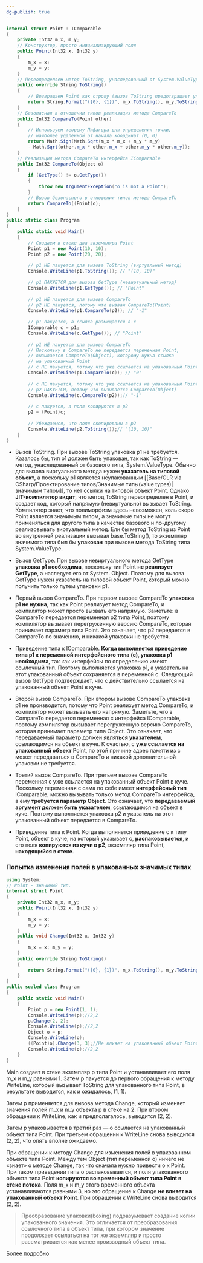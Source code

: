 ```yaml
---
dg-publish: true
---
```


```csharp
internal struct Point : IComparable
{
	private Int32 m_x, m_y;
	// Конструктор, просто инициализирующий поля
	public Point(Int32 x, Int32 y)
	{
		m_x = x;
		m_y = y;
	}
	// Переопределяем метод ToString, унаследованный от System.ValueType
	public override String ToString()
	{
		// Возвращаем Point как строку (вызов ToString предотвращает упаковку)
		return String.Format("({0}, {1})", m_x.ToString(), m_y.ToString());
	}
	// Безопасная в отношении типов реализация метода CompareTo
	public Int32 CompareTo(Point other)
	{
		// Используем теорему Пифагора для определения точки,
		// наиболее удаленной от начала координат (0, 0)
		return Math.Sign(Math.Sqrt(m_x * m_x + m_y * m_y)
		- Math.Sqrt(other.m_x * other.m_x + other.m_y * other.m_y));
	}
	// Реализация метода CompareTo интерфейса IComparable
	public Int32 CompareTo(Object o)
	{
		if (GetType() != o.GetType())
		{
			throw new ArgumentException("o is not a Point");
		}
		// Вызов безопасного в отношении типов метода CompareTo
		return CompareTo((Point)o);
	}
}
public static class Program
{
	public static void Main()
	{
		// Создаем в стеке два экземпляра Point
		Point p1 = new Point(10, 10);
		Point p2 = new Point(20, 20);
		
		// p1 НЕ пакуется для вызова ToString (виртуальный метод)
		Console.WriteLine(p1.ToString()); // "(10, 10)"
										  
		// p1 ПАКУЕТСЯ для вызова GetType (невиртуальный метод)
		Console.WriteLine(p1.GetType()); // "Point"
		
		// p1 НЕ пакуется для вызова CompareTo
		// p2 НЕ пакуется, потому что вызван CompareTo(Point)
		Console.WriteLine(p1.CompareTo(p2)); // "-1"
		
		// p1 пакуется, а ссылка размещается в c
		IComparable c = p1;
		Console.WriteLine(c.GetType()); // "Point"
		
		// p1 НЕ пакуется для вызова CompareTo
	    // Поскольку в CompareTo не передается переменная Point,
		// вызывается CompareTo(Object), которому нужна ссылка
		// на упакованный Point
		// c НЕ пакуется, потому что уже ссылается на упакованный Point
		Console.WriteLine(p1.CompareTo(c)); // "0"
		
		// c НЕ пакуется, потому что уже ссылается на упакованный Point
		// p2 ПАКУЕТСЯ, потому что вызывается CompareTo(Object)
		Console.WriteLine(c.CompareTo(p2));// "-1"
		
		// c пакуется, а поля копируются в p2
		p2 = (Point)c;
		
		// Убеждаемся, что поля скопированы в p2
		Console.WriteLine(p2.ToString());// "(10, 10)"
	}
}
```

- Вызов ToString. При вызове ToString упаковка p1 не требуется. Казалось бы, тип p1 должен быть упакован, так как ToString — метод, унаследованный от базового типа, System.ValueType. Обычно для вызова виртуального метода нужен **указатель на типовой объект**, а поскольку p1 является неупакованным [[Base/CLR via CSharp/Проектирование типов/Значимые типы(value types)\|значимым типом]], то нет ссылки на типовой объект Point. Однако **JIT-компилятор видит**, что метод ToString переопределен в Point, и создает код, который напрямую (невиртуально) вызывает ToString. Компилятор знает, что полиморфизм здесь невозможен, коль скоро Point является значимым типом, а значимые типы не могут применяться для другого типа в качестве базового и по-другому реализовывать виртуальный метод. Ели бы метод ToString из Point во внутренней реализации вызывал base.ToString(), то экземпляр значимого типа был бы **упакован** при вызове метода ToString типа System.ValueType. 

- Вызов GetType. При вызове невиртуального метода GetType **упаковка p1 необходима**, поскольку тип Point **не реализует GetType**, а наследует его от System. Object. Поэтому для вызова GetType нужен указатель на типовой объект Point, который можно получить только путем упаковки p1. 

- Первый вызов CompareTo. При первом вызове CompareTo **упаковка p1 не нужна**, так как Point реализует метод CompareTo, и компилятор может просто вызвать его напрямую. Заметьте: в CompareTo передается переменная p2 типа Point, поэтому компилятор вызывает перегруженную версию CompareTo, которая принимает параметр типа Point. Это означает, что p2 передается в CompareTo по значению, и никакой упаковки не требуется. 

- Приведение типа к IComparable. **Когда выполняется приведение типа p1 к переменной интерфейсного типа (с), упаковка p1 необходима**, так как интерфейсы по определению имеют ссылочный тип. Поэтому выполняется упаковка p1, а указатель на этот упакованный объект сохраняется в переменной c. Следующий вызов GetType подтверждает, что c действительно ссылается на упакованный объект Point в куче. 

- Второй вызов CompareTo. При втором вызове CompareTo упаковка p1 не производится, потому что Point реализует метод CompareTo, и компилятор может вызывать его напрямую. Заметьте, что в CompareTo передается переменная с интерфейса IComparable, поэтому компилятор вызывает перегруженную версию CompareTo, которая принимает параметр типа Object. Это означает, что передаваемый параметр должен **являться указателем**, ссылающимся на объект в куче. К счастью, с **уже ссылается на упакованный объект** Point, по этой причине адрес памяти из c может передаваться в CompareTo и никакой дополнительной упаковки не требуется. 

- Третий вызов CompareTo. При третьем вызове CompareTo переменная c уже ссылается на упакованный объект Point в куче. Поскольку переменная c сама по себе имеет **интерфейсный тип** IComparable, можно вызывать только метод CompareTo интерфейса, а ему **требуется параметр Object**. Это означает, что **передаваемый аргумент должен быть указателем**, ссылающимся на объект в куче. Поэтому выполняется упаковка p2 и указатель на этот упакованный объект передается в CompareTo. 

- Приведение типа к Point. Когда выполняется приведение c к типу Point, объект в куче, на который указывает c, **распаковывается**, и его поля **копируются из кучи в p2**, экземпляр типа Point, **находящийся в стеке**. 


### Попытка изменения полей в упакованных значимых типах

```csharp
using System;
// Point - значимый тип.
internal struct Point
{
	private Int32 m_x, m_y;
	public Point(Int32 x, Int32 y)
	{
		m_x = x;
		m_y = y;
	}
	public void Change(Int32 x, Int32 y)
	{
		m_x = x; m_y = y;
	}
	public override String ToString()
	{
		return String.Format("({0}, {1})", m_x.ToString(), m_y.ToString());
	}
}
public sealed class Program
{
	public static void Main()
	{
		Point p = new Point(1, 1);
		Console.WriteLine(p);//2,2
		p.Change(2, 2);
		Console.WriteLine(p);//2,2
		Object o = p;
		Console.WriteLine(o);
		((Point)o).Change(3, 3);//Не влияет на упакованный объект Point
		Console.WriteLine(o);//2,2
	}
}
```


Main создает в стеке экземпляр p типа Point и устанавливает его поля m_x и m_y равными 1. 
Затем p пакуется до первого обращения к методу WriteLine, который вызывает ToString для упакованного типа Point, в результате выводится, как и ожидалось, (1, 1). 

Затем p применяется для вызова метода Change, который изменяет значения полей m_x и m_y объекта p в стеке на 2. При втором обращении к WriteLine, как и предполагалось, выводится (2, 2). 

Затем p упаковывается в третий раз — o ссылается на упакованный объект типа Point. При третьем обращении к WriteLine снова выводится (2, 2), что опять вполне ожидаемо. 

При обращении к методу Change для изменения полей в упакованном объекте типа Point. Между тем Object (тип переменной o) ничего не «знает» о методе Change, так что сначала нужно привести o к Point. При таком приведении типа o распаковывается, и поля упакованного объекта типа Point **копируются во временный объект типа Point в стеке потока**. Поля m_x и m_y этого временного объекта устанавливаются равными 3, но это обращение к Change **не влияет на упакованный объект Point**. При обращении к WriteLine снова выводится (2, 2). 


>Преобразование упаковки(boxing) подразумевает создание копии упакованного значения. Это отличается от преобразования ссылочного типа в объект типа, при котором значение продолжает ссылаться на тот же экземпляр и просто рассматривается как менее производный объект типа.

[Более подробно](https://stackoverflow.com/questions/5812099/why-does-calling-an-explicit-interface-implementation-on-a-value-type-cause-it-t)
